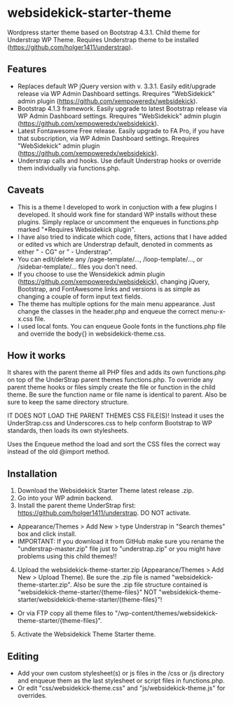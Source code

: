 # websidekick-starter-theme
Wordpress starter theme based on Bootstrap 4.3.1. Child theme for Understrap WP Theme.
Requires Understrap theme to be installed (https://github.com/holger1411/understrap).

## Features
- Replaces default WP jQuery version with v. 3.3.1. Easily edit/upgrade release via WP Admin Dashboard settings. Rrequires "WebSidekick" admin plugin (https://github.com/xempoweredx/websidekick).
- Bootstrap 4.1.3 framework. Easily upgrade to latest Bootstrap release via WP Admin Dashboard settings. Rrequires "WebSidekick" admin plugin (https://github.com/xempoweredx/websidekick).
- Latest Fontawesome Free release. Easily upgrade to FA Pro, if you have that subscription, via WP Admin Dashboard settings. Rrequires "WebSidekick" admin plugin (https://github.com/xempoweredx/websidekick).
- Understrap calls and hooks. Use default Understrap hooks or override them individually via functions.php.

## Caveats
- This is a theme I developed to work in conjuction with a few plugins I developed. It should work fine for standard WP installs without these plugins. Simply replace or uncomment the enqueues in functions.php marked "*Requires Websidekick plugin". 
- I have also tried to indicate which code, filters, actions that I have added or edited vs which are Understrap default, denoted in comments as either " - CG" or " - Understrap".
- You can edit/delete any /page-template/..., /loop-template/..., or /sidebar-template/... files you don't need.
- If you choose to use the Wensidekick admin plugin (https://github.com/xempoweredx/websidekick), changing jQuery, Bootstrap, and FontAwesome links and versions is as simple as changing a couple of form input text fields.
- The theme has multiple options for the main menu appearance. Just change the classes in the header.php and enqueue the correct menu-x-x.css file.
- I used local fonts. You can enqueue Goole fonts in the functions.php file and override the body{} in websidekick-theme.css.

## How it works
It shares with the parent theme all PHP files and adds its own functions.php on top of the UnderStrap parent themes functions.php. To override any parent theme hooks or files simply create the file or function in the child theme. Be sure the function name or file name is identical to parent. Also be sure to keep the same directory structure.

IT DOES NOT LOAD THE PARENT THEMES CSS FILE(S)!
Instead it uses the UnderStrap.css and Underscores.css to help conform Bootstrap to WP standards, then loads its own stylesheets.

Uses the Enqueue method the load and sort the CSS files the correct way instead of the old @import method.

## Installation
1. Download the Websidekick Starter Theme latest release .zip.
2. Go into your WP admin backend.
3. Install the parent theme UnderStrap first: https://github.com/holger1411/understrap. DO NOT activate.
- Appearance/Themes > Add New > type Understrap in "Search themes" box and click install.
- IMPORTANT: If you download it from GitHub make sure you rename the "understrap-master.zip" file just to "understrap.zip" or you might have problems using this child themes!!
4. Upload the websidekick-theme-starter.zip (Appearance/Themes > Add New > Upload Theme). Be sure the .zip file is named "websidekick-theme-starter.zip". Also be sure the .zip file structure contained is "websidekick-theme-starter/{theme-files}" NOT "websidekick-theme-starter/websidekick-theme-starter/{theme-files}"!
- Or via FTP copy all theme files to "/wp-content/themes/websidekick-theme-starter/{theme-files}".
5. Activate the Websidekick Theme Starter theme.

## Editing
- Add your own custom stylesheet(s) or js files in the /css or /js directory and enqueue them as the last stylesheet or script files in functions.php. 
- Or edit "css/websidekick-theme.css" and "js/websidekick-theme.js" for overrides.
